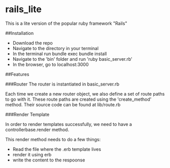 # rails_lite

This is a lite version of the popular ruby framework "Rails"


##Installation

* Download the repo
* Navigate to the directory in your terminal
* In the terminal run bundle exec bundle install
* Navigate to the 'bin' folder and run 'ruby basic_server.rb'
* In the browser, go to localhost:3000

##Features

###Router
The router is instantiated in basic_server.rb

Each time we create a new router object, we also define a set of route paths to go with it.
These route paths are created using the 'create_method' method. Their source code can be found at
lib/route.rb

###Render Template

In order to render templates successfully, we need to have a controllerbase.render method.

This render method needs to do a few things: 
* Read the file where the .erb template lives
* render it using erb
* write the content to the respoonse




